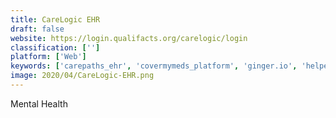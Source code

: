 ```yaml
---
title: CareLogic EHR
draft: false 
website: https://login.qualifacts.org/carelogic/login
classification: ['']
platform: ['Web']
keywords: ['carepaths_ehr', 'covermymeds_platform', 'ginger.io', 'helper', 'icanotes', 'lytec', 'practice_fusion', 'rcopia', 'sigmund_aura', 'simplepractice', 'theranest', 'therapynotes', 'valant', 'drchrono']
image: 2020/04/CareLogic-EHR.png
---
```

Mental Health